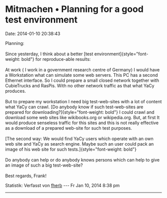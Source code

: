 Mitmachen • Planning for a good test environment
================================================

Date: 2014-01-10 20:38:43

Planning:\
\
Since yesterday, I think about a better [test
environment]{style="font-weight: bold"} for reproduce-able results:\
\
At work ( I work in a government research centre of Germany) I would
have a Workstation what can simulate some web servers. This PC has a
second Ethernet interface. So I could prepare a small closed network
together with CubieTrucks and RasPis. With no other network traffic as
that what YaCy produces.\
\
But to prepare my workstation I need big test-web-sites with a lot of
content what YaCy can crawl. [Do anybody know if such test-web-sites are
prepared for downloading?]{style="font-weight: bold"} I could crawl and
download some web sites like wikibooks.org or wikipedia.org. But, at
first It would produce senseless traffic for this sites and this is not
really effective as a download of a prepared web-site for such test
purposes.\
\
[The second way: We would find YaCy users which operate with an own web
site and YaCy as search engine. Maybe such an user could pack an image
of his web site for such tests.]{style="font-weight: bold"}\
\
Do anybody can help or do anybody knows persons which can help to give
an image of such a big test-web-site?\
\
Best regards, Frank!

Statistik: Verfasst von
[fherb](http://forum.yacy-websuche.de/memberlist.php?mode=viewprofile&u=9031)
--- Fr Jan 10, 2014 8:38 pm

------------------------------------------------------------------------
